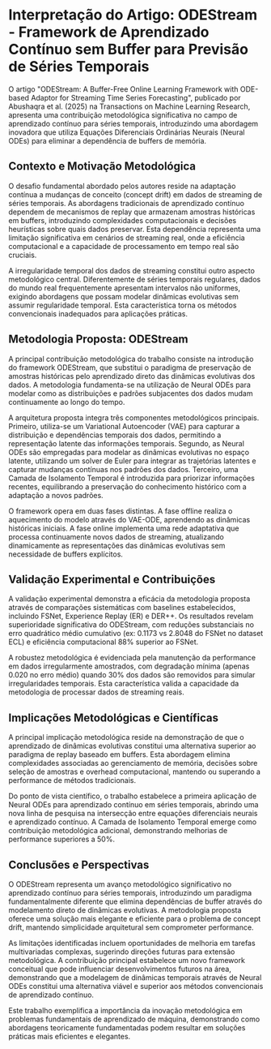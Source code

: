 # Interpretação do Artigo: ODEStream - Framework de Aprendizado Contínuo sem Buffer para Previsão de Séries Temporais

O artigo "ODEStream: A Buffer-Free Online Learning Framework with ODE-based Adaptor for Streaming Time Series Forecasting", publicado por Abushaqra et al. (2025) na Transactions on Machine Learning Research, apresenta uma contribuição metodológica significativa no campo de aprendizado contínuo para séries temporais, introduzindo uma abordagem inovadora que utiliza Equações Diferenciais Ordinárias Neurais (Neural ODEs) para eliminar a dependência de buffers de memória.

## Contexto e Motivação Metodológica

O desafio fundamental abordado pelos autores reside na adaptação contínua a mudanças de conceito (concept drift) em dados de streaming de séries temporais. As abordagens tradicionais de aprendizado contínuo dependem de mecanismos de replay que armazenam amostras históricas em buffers, introduzindo complexidades computacionais e decisões heurísticas sobre quais dados preservar. Esta dependência representa uma limitação significativa em cenários de streaming real, onde a eficiência computacional e a capacidade de processamento em tempo real são cruciais.

A irregularidade temporal dos dados de streaming constitui outro aspecto metodológico central. Diferentemente de séries temporais regulares, dados do mundo real frequentemente apresentam intervalos não uniformes, exigindo abordagens que possam modelar dinâmicas evolutivas sem assumir regularidade temporal. Esta característica torna os métodos convencionais inadequados para aplicações práticas.

## Metodologia Proposta: ODEStream

A principal contribuição metodológica do trabalho consiste na introdução do framework ODEStream, que substitui o paradigma de preservação de amostras históricas pelo aprendizado direto das dinâmicas evolutivas dos dados. A metodologia fundamenta-se na utilização de Neural ODEs para modelar como as distribuições e padrões subjacentes dos dados mudam continuamente ao longo do tempo.

A arquitetura proposta integra três componentes metodológicos principais. Primeiro, utiliza-se um Variational Autoencoder (VAE) para capturar a distribuição e dependências temporais dos dados, permitindo a representação latente das informações temporais. Segundo, as Neural ODEs são empregadas para modelar as dinâmicas evolutivas no espaço latente, utilizando um solver de Euler para integrar as trajetórias latentes e capturar mudanças contínuas nos padrões dos dados. Terceiro, uma Camada de Isolamento Temporal é introduzida para priorizar informações recentes, equilibrando a preservação do conhecimento histórico com a adaptação a novos padrões.

O framework opera em duas fases distintas. A fase offline realiza o aquecimento do modelo através do VAE-ODE, aprendendo as dinâmicas históricas iniciais. A fase online implementa uma rede adaptativa que processa continuamente novos dados de streaming, atualizando dinamicamente as representações das dinâmicas evolutivas sem necessidade de buffers explícitos.

## Validação Experimental e Contribuições

A validação experimental demonstra a eficácia da metodologia proposta através de comparações sistemáticas com baselines estabelecidos, incluindo FSNet, Experience Replay (ER) e DER++. Os resultados revelam superioridade significativa do ODEStream, com reduções substanciais no erro quadrático médio cumulativo (ex: 0.1173 vs 2.8048 do FSNet no dataset ECL) e eficiência computacional 88% superior ao FSNet.

A robustez metodológica é evidenciada pela manutenção da performance em dados irregularmente amostrados, com degradação mínima (apenas 0.020 no erro médio) quando 30% dos dados são removidos para simular irregularidades temporais. Esta característica valida a capacidade da metodologia de processar dados de streaming reais.

## Implicações Metodológicas e Científicas

A principal implicação metodológica reside na demonstração de que o aprendizado de dinâmicas evolutivas constitui uma alternativa superior ao paradigma de replay baseado em buffers. Esta abordagem elimina complexidades associadas ao gerenciamento de memória, decisões sobre seleção de amostras e overhead computacional, mantendo ou superando a performance de métodos tradicionais.

Do ponto de vista científico, o trabalho estabelece a primeira aplicação de Neural ODEs para aprendizado contínuo em séries temporais, abrindo uma nova linha de pesquisa na intersecção entre equações diferenciais neurais e aprendizado contínuo. A Camada de Isolamento Temporal emerge como contribuição metodológica adicional, demonstrando melhorias de performance superiores a 50%.

## Conclusões e Perspectivas

O ODEStream representa um avanço metodológico significativo no aprendizado contínuo para séries temporais, introduzindo um paradigma fundamentalmente diferente que elimina dependências de buffer através do modelamento direto de dinâmicas evolutivas. A metodologia proposta oferece uma solução mais elegante e eficiente para o problema de concept drift, mantendo simplicidade arquitetural sem comprometer performance.

As limitações identificadas incluem oportunidades de melhoria em tarefas multivariadas complexas, sugerindo direções futuras para extensão metodológica. A contribuição principal estabelece um novo framework conceitual que pode influenciar desenvolvimentos futuros na área, demonstrando que a modelagem de dinâmicas temporais através de Neural ODEs constitui uma alternativa viável e superior aos métodos convencionais de aprendizado contínuo.

Este trabalho exemplifica a importância da inovação metodológica em problemas fundamentais de aprendizado de máquina, demonstrando como abordagens teoricamente fundamentadas podem resultar em soluções práticas mais eficientes e elegantes.